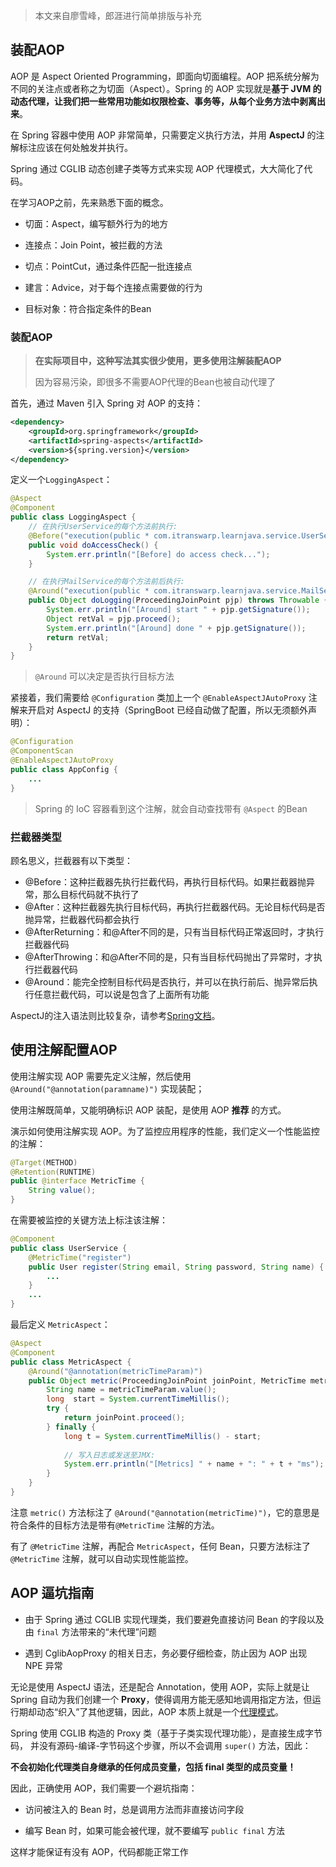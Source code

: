 > 本文来自廖雪峰，郎涯进行简单排版与补充



## 装配AOP

AOP 是 Aspect Oriented Programming，即面向切面编程。AOP 把系统分解为不同的关注点或者称之为切面（Aspect）。Spring 的 AOP 实现就是**基于 JVM 的动态代理，让我们把一些常用功能如权限检查、事务等，从每个业务方法中剥离出来**。

在 Spring 容器中使用 AOP 非常简单，只需要定义执行方法，并用 **AspectJ** 的注解标注应该在何处触发并执行。

Spring 通过 CGLIB 动态创建子类等方式来实现 AOP 代理模式，大大简化了代码。



在学习AOP之前，先来熟悉下面的概念。

- 切面：Aspect，编写额外行为的地方

- 连接点：Join Point，被拦截的方法

- 切点：PointCut，通过条件匹配一批连接点

- 建言：Advice，对于每个连接点需要做的行为
- 目标对象：符合指定条件的Bean



### 装配AOP

> **在实际项目中，这种写法其实很少使用，更多使用注解装配AOP**
>
> 因为容易污染，即很多不需要AOP代理的Bean也被自动代理了

首先，通过 Maven 引入 Spring 对 AOP 的支持：

```xml
<dependency>
    <groupId>org.springframework</groupId>
    <artifactId>spring-aspects</artifactId>
    <version>${spring.version}</version>
</dependency>
```



定义一个`LoggingAspect`：

```java
@Aspect
@Component
public class LoggingAspect {
    // 在执行UserService的每个方法前执行:
    @Before("execution(public * com.itranswarp.learnjava.service.UserService.*(..))")
    public void doAccessCheck() {
        System.err.println("[Before] do access check...");
    }

    // 在执行MailService的每个方法前后执行:
    @Around("execution(public * com.itranswarp.learnjava.service.MailService.*(..))")
    public Object doLogging(ProceedingJoinPoint pjp) throws Throwable {
        System.err.println("[Around] start " + pjp.getSignature());
        Object retVal = pjp.proceed();
        System.err.println("[Around] done " + pjp.getSignature());
        return retVal;
    }
}
```

> `@Around` 可以决定是否执行目标方法



紧接着，我们需要给 `@Configuration` 类加上一个 `@EnableAspectJAutoProxy` 注解来开启对 AspectJ 的支持（SpringBoot 已经自动做了配置，所以无须额外声明）：

```java
@Configuration
@ComponentScan
@EnableAspectJAutoProxy
public class AppConfig {
    ...
}
```

> Spring 的 IoC 容器看到这个注解，就会自动查找带有 `@Aspect` 的Bean



### 拦截器类型

顾名思义，拦截器有以下类型：

- @Before：这种拦截器先执行拦截代码，再执行目标代码。如果拦截器抛异常，那么目标代码就不执行了
- @After：这种拦截器先执行目标代码，再执行拦截器代码。无论目标代码是否抛异常，拦截器代码都会执行
- @AfterReturning：和@After不同的是，只有当目标代码正常返回时，才执行拦截器代码
- @AfterThrowing：和@After不同的是，只有当目标代码抛出了异常时，才执行拦截器代码
- @Around：能完全控制目标代码是否执行，并可以在执行前后、抛异常后执行任意拦截代码，可以说是包含了上面所有功能



AspectJ的注入语法则比较复杂，请参考[Spring文档](https://docs.spring.io/spring/docs/current/spring-framework-reference/core.html#aop-pointcuts-examples)。



## 使用注解配置AOP

使用注解实现 AOP 需要先定义注解，然后使用 `@Around("@annotation(paramname)")` 实现装配；

使用注解既简单，又能明确标识 AOP 装配，是使用 AOP **推荐** 的方式。



演示如何使用注解实现 AOP。为了监控应用程序的性能，我们定义一个性能监控的注解：

```java
@Target(METHOD)
@Retention(RUNTIME)
public @interface MetricTime {
    String value();
}
```

在需要被监控的关键方法上标注该注解：

```java
@Component
public class UserService {
    @MetricTime("register")
    public User register(String email, String password, String name) {
        ...
    }
    ...
}
```

最后定义 `MetricAspect`：

```java
@Aspect
@Component
public class MetricAspect {
    @Around("@annotation(metricTimeParam)")
    public Object metric(ProceedingJoinPoint joinPoint, MetricTime metricTimeParam) throws Throwable {
        String name = metricTimeParam.value();
        long  start = System.currentTimeMillis();
        try {
            return joinPoint.proceed();
        } finally {
            long t = System.currentTimeMillis() - start;
           
            // 写入日志或发送至JMX:
            System.err.println("[Metrics] " + name + ": " + t + "ms");
        }
    }
}
```

注意 `metric()` 方法标注了 `@Around("@annotation(metricTime)")`，它的意思是符合条件的目标方法是带有`@MetricTime` 注解的方法。

有了 `@MetricTime` 注解，再配合 `MetricAspect`，任何 Bean，只要方法标注了 `@MetricTime` 注解，就可以自动实现性能监控。



## AOP 逼坑指南

- 由于 Spring 通过 CGLIB 实现代理类，我们要避免直接访问 Bean 的字段以及由 `final` 方法带来的“未代理”问题

- 遇到 CglibAopProxy 的相关日志，务必要仔细检查，防止因为 AOP 出现 NPE 异常

无论是使用 AspectJ 语法，还是配合 Annotation，使用 AOP，实际上就是让 Spring 自动为我们创建一个 **Proxy**，使得调用方能无感知地调用指定方法，但运行期却动态“织入”了其他逻辑，因此，AOP 本质上就是一个[代理模式](https://www.liaoxuefeng.com/wiki/1252599548343744/1281319432618017)。



Spring 使用 CGLIB 构造的 Proxy 类（基于子类实现代理功能），是直接生成字节码， 并没有源码-编译-字节码这个步骤，所以不会调用 `super()` 方法，因此：



**不会初始化代理类自身继承的任何成员变量，包括 final 类型的成员变量！**



因此，正确使用 AOP，我们需要一个避坑指南：

- 访问被注入的 Bean 时，总是调用方法而非直接访问字段

- 编写 Bean 时，如果可能会被代理，就不要编写 `public final` 方法

这样才能保证有没有 AOP，代码都能正常工作